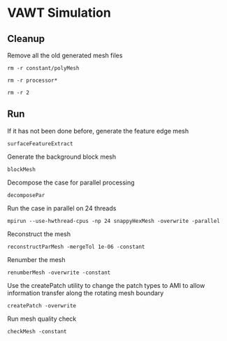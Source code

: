# VAWT Simulation
## Cleanup
Remove all the old generated mesh files

```rm -r constant/polyMesh```

```rm -r processor*```

```rm -r 2```

## Run
If it has not been done before, generate the feature edge mesh

```surfaceFeatureExtract```

Generate the background block mesh

```blockMesh```

Decompose the case for parallel processing

```decomposePar```

Run the case in parallel on 24 threads

```mpirun --use-hwthread-cpus -np 24 snappyHexMesh -overwrite -parallel```

Reconstruct the mesh

```reconstructParMesh -mergeTol 1e-06 -constant```

Renumber the mesh

```renumberMesh -overwrite -constant```

Use the createPatch utility to change the patch types to AMI to allow information transfer along the rotating mesh boundary

```createPatch -overwrite```

Run mesh quality check

```checkMesh -constant```
